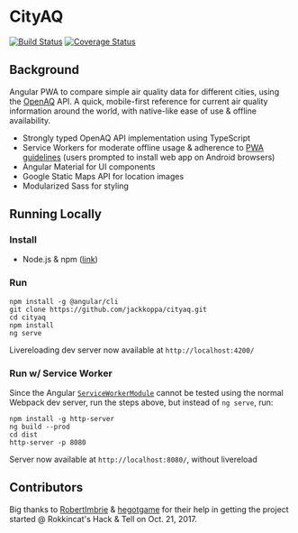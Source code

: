 # CityAQ
[![Build Status](https://travis-ci.org/jackkoppa/cityaq.svg?branch=master)](https://travis-ci.org/jackkoppa/cityaq)
[![Coverage Status](https://coveralls.io/repos/github/jackkoppa/cityaq/badge.svg?branch=master)](https://coveralls.io/github/jackkoppa/cityaq?branch=master)
## Background
Angular PWA to compare simple air quality data for different cities, using the [OpenAQ](https://openaq.org/) API. A quick, mobile-first reference for current air quality information around the world, with native-like ease of use & offline availability. 
* Strongly typed OpenAQ API implementation using TypeScript
* Service Workers for moderate offline usage & adherence to [PWA guidelines](https://developers.google.com/web/progressive-web-apps/) (users prompted to install web app on Android browsers)
* Angular Material for UI components
* Google Static Maps API for location images
* Modularized Sass for styling

## Running Locally
### Install
* Node.js & npm ([link](https://nodejs.org/en/download/))

### Run
```shell
npm install -g @angular/cli
git clone https://github.com/jackkoppa/cityaq.git
cd cityaq
npm install
ng serve
```

Livereloading dev server now available at `http://localhost:4200/`

### Run w/ Service Worker
Since the Angular [`ServiceWorkerModule`](https://angular.io/api/service-worker/ServiceWorkerModule) cannot be tested using the normal Webpack dev server, run the steps above, but instead of `ng serve`, run:
```shell
npm install -g http-server
ng build --prod
cd dist
http-server -p 8080
```
Server now available at `http://localhost:8080/`, without livereload

## Contributors
Big thanks to [RobertImbrie](https://github.com/RobertImbrie) & [hegotgame](https://github.com/hegotgame) for their help in getting the project started @ Rokkincat's Hack & Tell on Oct. 21, 2017.
